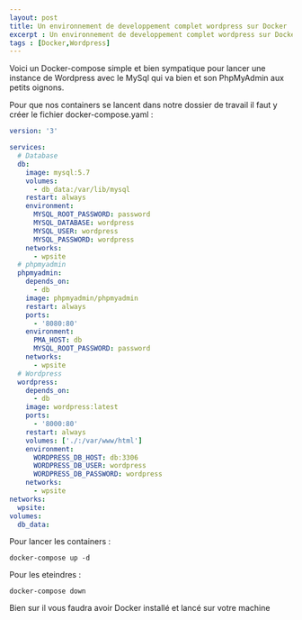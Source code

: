```yaml
---
layout: post
title: Un environnement de developpement complet wordpress sur Docker
excerpt : Un environnement de developpement complet wordpress sur Docker
tags : [Docker,Wordpress]
---
```


Voici un Docker-compose simple et bien sympatique pour lancer une instance de Wordpress avec le MySql qui va bien et son PhpMyAdmin aux petits oignons.

Pour que nos containers se lancent dans notre dossier de travail il faut y créer le fichier docker-compose.yaml :

~~~ yaml
version: '3'

services:
  # Database
  db:
    image: mysql:5.7
    volumes:
      - db_data:/var/lib/mysql
    restart: always
    environment:
      MYSQL_ROOT_PASSWORD: password
      MYSQL_DATABASE: wordpress
      MYSQL_USER: wordpress
      MYSQL_PASSWORD: wordpress
    networks:
      - wpsite
  # phpmyadmin
  phpmyadmin:
    depends_on:
      - db
    image: phpmyadmin/phpmyadmin
    restart: always
    ports:
      - '8080:80'
    environment:
      PMA_HOST: db
      MYSQL_ROOT_PASSWORD: password 
    networks:
      - wpsite
  # Wordpress
  wordpress:
    depends_on:
      - db
    image: wordpress:latest
    ports:
      - '8000:80'
    restart: always
    volumes: ['./:/var/www/html']
    environment:
      WORDPRESS_DB_HOST: db:3306
      WORDPRESS_DB_USER: wordpress
      WORDPRESS_DB_PASSWORD: wordpress
    networks:
      - wpsite
networks:
  wpsite:
volumes:
  db_data:

~~~

Pour lancer les containers :

`
docker-compose up -d
`

Pour les eteindres :

`
docker-compose down
`

Bien sur il vous faudra avoir Docker installé et lancé sur votre machine 